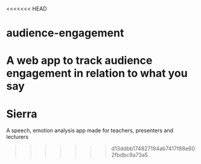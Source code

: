 <<<<<<< HEAD
# audience-engagement
A web app to track audience engagement in relation to what you say
=======
# Sierra
A speech, emotion analysis app made for teachers, presenters and lecturers 
>>>>>>> d13ddbb174827194ab7417f88e602fbdbc9a73a5
